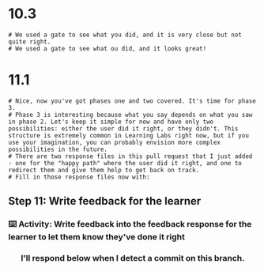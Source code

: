   # 10.3
    # We used a gate to see what you did, and it is very close but not quite right.
    # We used a gate to see what ou did, and it looks great!


  # 11.1
    # Nice, now you've got phases one and two covered. It's time for phase 3. 
    # Phase 3 is interesting because what you say depends on what you saw in phase 2. Let's keep it simple for now and have only two possibilities: either the user did it right, or they didn't. This structure is extremely common in Learning Labs right now, but if you use your imagination, you can probably envision more complex possibilities in the future.
    # There are two response files in this pull request that I just added - one for the "happy path" where the user did it right, and one to redirect them and give them help to get back on track.
    # Fill in those response files now with:


## Step 11: Write feedback for the learner

### :keyboard: Activity: Write feedback into the feedback response for the learner to let them know they've done it right

<h3 align="center">I'll respond below when I detect a commit on this branch.</h3>
